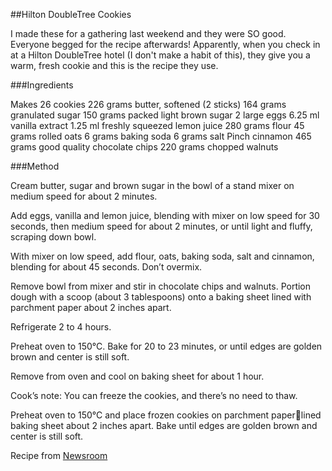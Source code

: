 ##Hilton DoubleTree Cookies

I made these for a gathering last weekend and they were SO good. Everyone begged for the recipe afterwards! Apparently, when you check in at a Hilton DoubleTree hotel (I don't make a habit of this), they give you a warm, fresh cookie and this is the recipe they use. 

###Ingredients

Makes 26 cookies
226 grams butter, softened (2 sticks)
164 grams granulated sugar 
150 grams packed light brown sugar
2 large eggs
6.25 ml vanilla extract
1.25 ml freshly squeezed lemon juice
280 grams flour
45 grams rolled oats
6 grams baking soda 
6 grams salt
Pinch cinnamon
465 grams good quality chocolate chips 
220 grams chopped walnuts 

###Method

Cream butter, sugar and brown sugar in the bowl of a stand mixer on medium speed for about 2 minutes. 

Add eggs, vanilla and lemon juice, blending with mixer on low speed for 30 seconds, then medium speed for about 2 minutes, or until light and fluffy, scraping down bowl. 

With mixer on low speed, add flour, oats, baking soda, salt and cinnamon, blending for about 45 seconds. Don’t overmix.

Remove bowl from mixer and stir in chocolate chips and walnuts. Portion dough with a scoop (about 3 tablespoons) onto a baking sheet lined with parchment paper about 2 inches apart. 

Refrigerate 2 to 4 hours. 

Preheat oven to 150°C. Bake for 20 to 23 minutes, or until edges are golden brown and center is still soft. 

Remove from oven and cool on baking sheet for about 1 hour. 

Cook’s note: You can freeze the cookies, and there’s no need to thaw.

Preheat oven to 150°C and place frozen cookies on parchment paperlined baking sheet about 2 inches apart. Bake until edges are golden brown and center is still soft.

Recipe from [Newsroom](https://newsroom.hilton.com/static-doubletree-reveals-cookie-recipe.htm)
